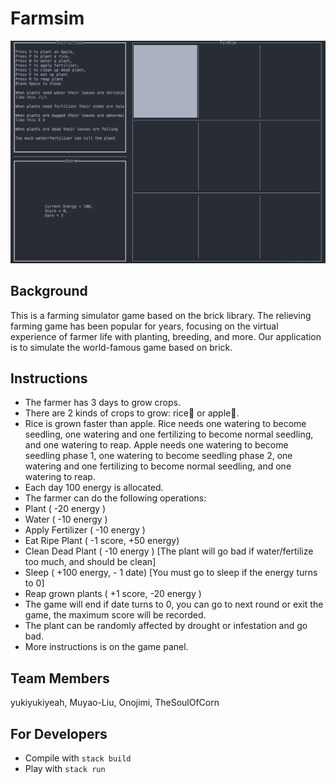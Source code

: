 # Farmsim
![image](https://github.com/TheSoulOfCorn/Project_21FALL_CSE230/blob/master/screenshot.png)

## Background
This is a farming simulator game based on the brick library. The relieving farming game has been popular for years, focusing on the virtual experience of farmer life with planting, breeding, and more. Our application is to simulate the world-famous game based on brick.
## Instructions

- The farmer has 3 days to grow crops. 
- There are 2 kinds of crops to grow: rice🌾 or apple🍎.
- Rice is grown faster than apple. Rice needs one watering to become seedling, one watering and one fertilizing to become normal seedling, and one watering to reap. Apple needs one watering to become seedling phase 1, one watering to become seedling phase 2, one watering and one fertilizing to become normal seedling, and one watering to reap.
- Each day 100 energy is allocated.
- The farmer can do the following operations: 
- Plant ( -20 energy )
- Water  ( -10 energy )
- Apply Fertilizer ( -10 energy )
- Eat Ripe Plant ( -1 score, +50 energy) 
- Clean Dead Plant ( -10 energy ) [The plant will go bad if water/fertilize too much, and should be clean]
- Sleep ( +100 energy,  - 1 date)  [You  must go to sleep if the energy turns to 0]
- Reap grown plants ( +1 score,  -20 energy )
- The game will end if date turns to 0, you can go to next round or exit the game, the maximum score will be recorded.
- The plant can be randomly affected by drought or infestation and go bad.
- More instructions is on the game panel.

## Team Members
yukiyukiyeah, Muyao-Liu, Onojimi, TheSoulOfCorn
## For Developers
* Compile with `stack build`
* Play with `stack run`
